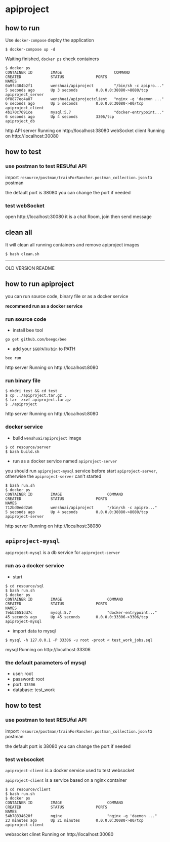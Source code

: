 # apiproject


## how to run

Use `docker-compose` deploy the application

```
$ docker-compose up -d

```
Waiting finished, `docker ps` check containers
```
$ docker ps
CONTAINER ID        IMAGE                       COMMAND                  CREATED             STATUS              PORTS                      NAMES
0a9fc304b2f1        wenshuai/apiproject         "/bin/sh -c apipro..."   5 seconds ago       Up 3 seconds        0.0.0.0:38080->8080/tcp    apiproject_server
0f8877ec4a87        wenshuai/apiprojectclient   "nginx -g 'daemon ..."   6 seconds ago       Up 5 seconds        0.0.0.0:30080->80/tcp      apiproject_client
4b170c7691ce        mysql:5.7                   "docker-entrypoint..."   6 seconds ago       Up 4 seconds        3306/tcp                   apiproject_db

```
http API server Running on http://localhost:38080
webSocket client Running on http://localhost:30080

## how to test

### use postman to test RESUful API

import `resource/postman/trainForRancher.postman_collection.json` to postman

the default port is 38080
you can change the port if needed


### test webSocket
open http://localhost:30080
it is a chat Room, join then send message

## clean all
It will clean all running containers and remove apiproject images
```
$ bash clean.sh
```

---------------------
OLD VERSION README


## how to run apiproject

you can run source code, binary file or as a docker service

**recommend run as a docker service**

### run source code

- install bee tool

```
go get github.com/beego/bee

```

- add your `$GOPATH/bin` to PATH

```
bee run
```
http server Running on http://localhost:8080

### run binary file

```
$ mkdri test && cd test
$ cp ../apiproject.tar.gz .
$ tar -zxvf apiproject.tar.gz
$ ./apiproject
```
http server Running on http://localhost:8080

### docker service

- build `wenshuai/apiproject` image

```
$ cd resource/server
$ bash build.sh
```

- run as a docker service named `apiproject-server`

you should run `apiproject-mysql` service before start `apiproject-server`, otherwise the `apiproject-server` can't started

```
$ bash run.sh
$ docker ps
CONTAINER ID        IMAGE                    COMMAND                  CREATED             STATUS              PORTS                      NAMES
712bd0edd2a6        wenshuai/apiproject      "/bin/sh -c apipro..."   5 seconds ago       Up 4 seconds        0.0.0.0:38080->8080/tcp    apiproject-server
```
http server Running on http://localhost:38080



## `apiproject-mysql`

`apiproject-mysql` is a db service for `apiproject-server`

### run as a docker service

- start
```
$ cd resource/sql
$ bash run.sh
$ docker ps
CONTAINER ID        IMAGE                    COMMAND                  CREATED             STATUS              PORTS                      NAMES
7ebb2651dd7c        mysql:5.7                "docker-entrypoint..."   45 seconds ago      Up 45 seconds       0.0.0.0:33306->3306/tcp    apiproject-mysql
```

- import data to mysql

```
$ mysql -h 127.0.0.1 -P 33306 -u root -proot < test_work_jobs.sql
```

mysql Running on http://localhost:33306


### the default parameters of mysql

- user: root
- password: root
- port: `33306`
- database: test_work


## how to test

### use postman to test RESUful API

import `resource/postman/trainForRancher.postman_collection.json` to postman

the default port is 38080
you can change the port if needed



### test websocket

`apiproject-client` is a docker service used to test websocket

`apiproject-client` is a service based on a nginx container

```
$ cd resource/client
$ bash run.sh
$ docker ps
CONTAINER ID        IMAGE                    COMMAND                  CREATED             STATUS              PORTS                      NAMES
54b78334620f        nginx                    "nginx -g 'daemon ..."   23 minutes ago      Up 21 minutes       0.0.0.0:30080->80/tcp      apiproject-client
```

websocket clinet Running on http://localhost:30080

